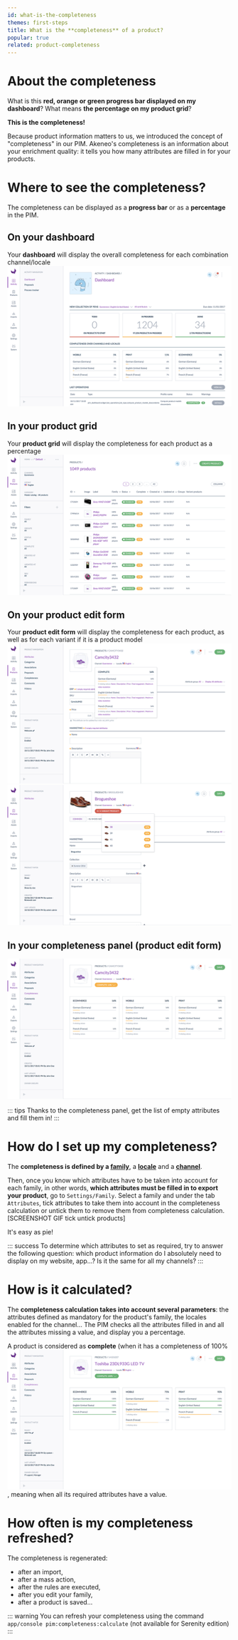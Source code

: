 ```yaml
---
id: what-is-the-completeness
themes: first-steps
title: What is the **completeness** of a product?
popular: true
related: product-completeness
---
```


# About the completeness
What is this **red, orange or green progress bar displayed on my dashboard**? What means **the percentage on my product grid**?

**This is the completeness!**

Because product information matters to us, we introduced the concept of "completeness" in our PIM.
Akeneo's completeness is an information about your enrichment quality: it tells you how many attributes are filled in for your products.

# Where to see the completeness?
The completeness can be displayed as a **progress bar** or as a **percentage** in the PIM.

## On your dashboard
Your **dashboard** will display the overall completeness for each combination channel/locale
![Dashboard](https://github.com/akeneo/pim-helpcenter/blob/634d2d6ac9ee5481ca3af7475c0c716a59033215/content/md/what-is/img/Dashboard.png)

## In your product grid
Your **product grid** will display the completeness for each product as a percentage
![Product grid](https://github.com/akeneo/pim-helpcenter/blob/634d2d6ac9ee5481ca3af7475c0c716a59033215/content/md/what-is/img/Products_views.png)

## On your product edit form
Your **product edit form** will display the completeness for each product, as well as for each variant if it is a product model
![Product completeness](https://github.com/akeneo/pim-helpcenter/blob/634d2d6ac9ee5481ca3af7475c0c716a59033215/content/md/what-is/img/Products_PEF2.png)
![Variants products completeness](https://github.com/akeneo/pim-helpcenter/blob/634d2d6ac9ee5481ca3af7475c0c716a59033215/content/md/what-is/img/Products_VariantProdcut2.png)

## In your completeness panel (product edit form)
![Completeness panel in the product edit form](https://github.com/akeneo/pim-helpcenter/blob/634d2d6ac9ee5481ca3af7475c0c716a59033215/content/md/what-is/img/Products_PEF8.png)

::: tips
Thanks to the completeness panel, get the list of empty attributes and fill them in!
:::

# How do I set up my completeness?
The **completeness is defined by a [family](/articles/what-is-a-family.html)**, a **[locale](/articles/what-is-a-locale.html)** and a **[channel](/articles/what-is-a-channel.html)**.


Then, once you know which attributes have to be taken into account for each family, in other words, **which attributes must be filled in to export your product**, go to `Settings/Family`.
Select a family and under the tab `Attributes`, tick attributes to take them into account in the completeness calculation or untick them to remove them from completeness calculation.
[SCREENSHOT GIF tick untick products]

It's easy as pie!

::: success
To determine which attributes to set as required, try to answer the following question: which product information do I absolutely need to display on my website, app...? Is it the same for all my channels?
:::

# How is it calculated?
The **completeness calculation takes into account several parameters**: the attributes defined as mandatory for the product's family, the locales enabled for the channel... The PIM checks all the attributes filled in and all the attributes missing a value, and display you a percentage.

A product is considered as **complete** (when it has a completeness of 100% ![100% Completeness](https://github.com/akeneo/pim-helpcenter/blob/634d2d6ac9ee5481ca3af7475c0c716a59033215/content/md/what-is/img/Products_PEF12Completeness.png), meaning when all its required attributes have a value.

# How often is my completeness refreshed?
The completeness is regenerated:
- after an import,
- after a mass action,
- after the rules are executed,
- after you edit your family,
- after a product is saved...

::: warning
You can refresh your completeness using the command ```app/console pim:completeness:calculate``` (not available for Serenity edition)
:::
